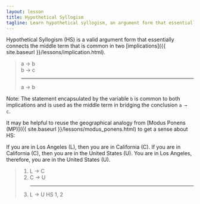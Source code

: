 ```yaml
---
layout: lesson
title: Hypothetical Syllogism
tagline: Learn hypothetical syllogism, an argument form that essentially connects the middle term.
---
```


Hypothetical Syllogism (HS) is a valid argument form that essentially connects the middle term that is common in two [implications]({{ site.baseurl }}/lessons/implication.html).

> a → b <br>
> b → c
><hr>
> a → b

Note: The statement encapsulated by the variable `b` is common to both implications and is used as the middle term in bridging the conclusion `a → c`.

It may be helpful to reuse the geographical analogy from [Modus Ponens (MP)]({{ site.baseurl }}/lessons/modus_ponens.html) to get a sense about HS:

If you are in Los Angeles (L), then you are in California (C). If you are in California (C), then you are in the United States (U). You are in Los Angeles, therefore, you are in the United States (U).

> 1. L → C
> 2. C → U
    <hr>
> 3. L → U <span class="deduction-support">HS 1, 2</span>

